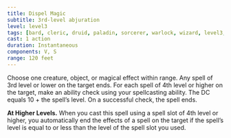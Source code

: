 ```yaml
---
title: Dispel Magic
subtitle: 3rd-level abjuration
level: level3
tags: [bard, cleric, druid, paladin, sorcerer, warlock, wizard, level3, abjuration]
cast: 1 action
duration: Instantaneous
components: V, S
range: 120 feet
---
```

Choose one creature, object, or magical effect within range. Any spell of 3rd level or lower on the target ends. For each spell of 4th level or higher on the target, make an ability check using your spellcasting ability. The DC equals 10 + the spell’s level. On a successful check, the spell ends.

**At Higher Levels.** When you cast this spell using a spell slot of 4th level or higher, you automatically end the effects of a spell on the target if the spell’s level is equal to or less than the level of the spell slot you used.